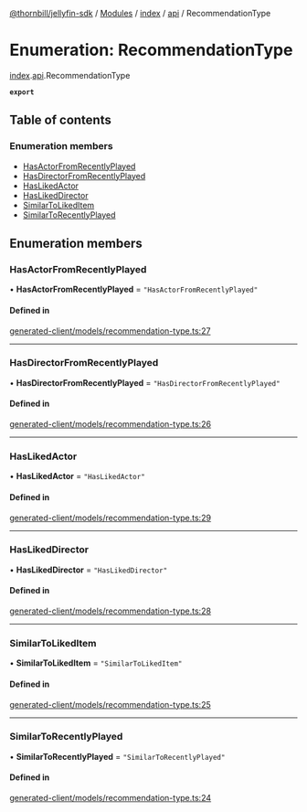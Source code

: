 [@thornbill/jellyfin-sdk](../README.md) / [Modules](../modules.md) / [index](../modules/index.md) / [api](../modules/index.api.md) / RecommendationType

# Enumeration: RecommendationType

[index](../modules/index.md).[api](../modules/index.api.md).RecommendationType

**`export`**

## Table of contents

### Enumeration members

- [HasActorFromRecentlyPlayed](index.api.RecommendationType.md#hasactorfromrecentlyplayed)
- [HasDirectorFromRecentlyPlayed](index.api.RecommendationType.md#hasdirectorfromrecentlyplayed)
- [HasLikedActor](index.api.RecommendationType.md#haslikedactor)
- [HasLikedDirector](index.api.RecommendationType.md#haslikeddirector)
- [SimilarToLikedItem](index.api.RecommendationType.md#similartolikeditem)
- [SimilarToRecentlyPlayed](index.api.RecommendationType.md#similartorecentlyplayed)

## Enumeration members

### HasActorFromRecentlyPlayed

• **HasActorFromRecentlyPlayed** = `"HasActorFromRecentlyPlayed"`

#### Defined in

[generated-client/models/recommendation-type.ts:27](https://github.com/thornbill/jellyfin-sdk-typescript/blob/eb13db7/src/generated-client/models/recommendation-type.ts#L27)

___

### HasDirectorFromRecentlyPlayed

• **HasDirectorFromRecentlyPlayed** = `"HasDirectorFromRecentlyPlayed"`

#### Defined in

[generated-client/models/recommendation-type.ts:26](https://github.com/thornbill/jellyfin-sdk-typescript/blob/eb13db7/src/generated-client/models/recommendation-type.ts#L26)

___

### HasLikedActor

• **HasLikedActor** = `"HasLikedActor"`

#### Defined in

[generated-client/models/recommendation-type.ts:29](https://github.com/thornbill/jellyfin-sdk-typescript/blob/eb13db7/src/generated-client/models/recommendation-type.ts#L29)

___

### HasLikedDirector

• **HasLikedDirector** = `"HasLikedDirector"`

#### Defined in

[generated-client/models/recommendation-type.ts:28](https://github.com/thornbill/jellyfin-sdk-typescript/blob/eb13db7/src/generated-client/models/recommendation-type.ts#L28)

___

### SimilarToLikedItem

• **SimilarToLikedItem** = `"SimilarToLikedItem"`

#### Defined in

[generated-client/models/recommendation-type.ts:25](https://github.com/thornbill/jellyfin-sdk-typescript/blob/eb13db7/src/generated-client/models/recommendation-type.ts#L25)

___

### SimilarToRecentlyPlayed

• **SimilarToRecentlyPlayed** = `"SimilarToRecentlyPlayed"`

#### Defined in

[generated-client/models/recommendation-type.ts:24](https://github.com/thornbill/jellyfin-sdk-typescript/blob/eb13db7/src/generated-client/models/recommendation-type.ts#L24)
